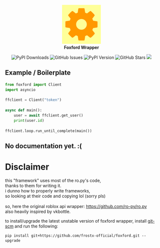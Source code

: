 <p align="center" width="100%">
    <a href="https://github.com/frostx-official/foxford">
        <img src="https://raw.githubusercontent.com/frostx-official/foxford/main/resources/logo.png" alt="foxford wrapper logo" height="128em" />
    </a>
    <br>
    <b>Foxford Wrapper</b>
    <br>
</p>

<p align="center">
  <img alt="PyPI Downloads" src="https://img.shields.io/pypi/dm/foxford?logo=pypi&logoColor=white&cacheSeconds=0">
  <img alt="GitHub Issues" 
  src="https://img.shields.io/github/issues/frostx-official/foxford/bug">
  <img alt="PyPI Version" src="https://img.shields.io/pypi/v/foxford?color=green&label=PyPI">
  <img alt="GitHub Stars" src="https://img.shields.io/github/stars/frostx-official/foxford">
  <img src="https://img.shields.io/github/languages/code-size/frostx-official/foxford?label=repo%20size">
</p>

## Example / Boilerplate

```python
from foxford import Client
import asyncio

ffclient = Client("token")

async def main():
    user = await ffclient.get_user()
    print(user.id)

ffclient.loop.run_until_complete(main())
```

## No documentation yet. :(

# Disclaimer
this "framework" uses most of the ro.py's code,<br>
thanks to them for writing it.<br>
i dunno how to properly write frameworks,<br>
so looking at their code and copying lol (sorry pls)
<br><br>
so, here the original roblox api wrapper: https://github.com/ro-py/ro.py<br>
also heavily inspired by vkbottle.

to install/upgrade the latest unstable version of foxford wrapper, install [git-scm](https://git-scm.com/downloads) and run the following:
```
pip install git+https://github.com/frostx-official/foxford.git --upgrade
```

